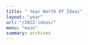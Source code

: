 ```yaml
---
title: " Year Worth Of Ideas"
layout: "year"
url: "/2022-ideas/"
menu: "main"
summary: archives
---
```



